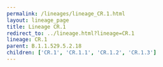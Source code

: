 ```yaml
---
permalink: /lineages/lineage_CR.1.html
layout: lineage_page
title: Lineage CR.1
redirect_to: ../lineage.html?lineage=CR.1
lineage: CR.1
parent: B.1.1.529.5.2.18
children: ['CR.1', 'CR.1.1', 'CR.1.2', 'CR.1.3']
---
```

